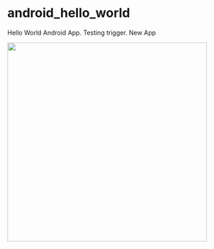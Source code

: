 android_hello_world
===================

Hello World Android App. Testing trigger. New App

<img src="http://i.imgur.com/dio0DXF.png" width="450" />
